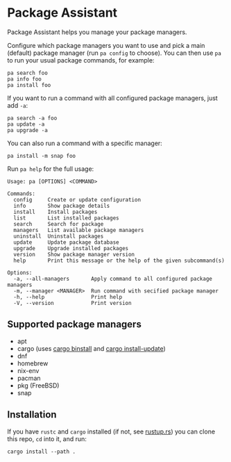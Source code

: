 # Package Assistant

Package Assistant helps you manage your package managers.

Configure which package managers you want to use and pick a main (default) package manager (run `pa config` to choose).
You can then use `pa` to run your usual package commands, for example:

```shell
pa search foo
pa info foo
pa install foo
```

If you want to run a command with all configured package managers, just add `-a`:

```shell
pa search -a foo
pa update -a
pa upgrade -a
```

You can also run a command with a specific manager:

```shell
pa install -m snap foo
```

Run `pa help` for the full usage:

```
Usage: pa [OPTIONS] <COMMAND>

Commands:
  config     Create or update configuration
  info       Show package details
  install    Install packages
  list       List installed packages
  search     Search for package
  managers   List available package managers
  uninstall  Uninstall packages
  update     Update package database
  upgrade    Upgrade installed packages
  version    Show package manager version
  help       Print this message or the help of the given subcommand(s)

Options:
  -a, --all-managers       Apply command to all configured package managers
  -m, --manager <MANAGER>  Run command with secified package manager
  -h, --help               Print help
  -V, --version            Print version
```

## Supported package managers

- apt
- cargo (uses [cargo binstall](https://github.com/cargo-bins/cargo-binstall) and [cargo install-update](https://github.com/nabijaczleweli/cargo-update))
- dnf
- homebrew
- nix-env
- pacman
- pkg (FreeBSD)
- snap

## Installation

If you have `rustc` and `cargo` installed (if not, see [rustup.rs](https://rustup.rs/))
you can clone this repo, `cd` into it, and run:

```shell
cargo install --path .
```

